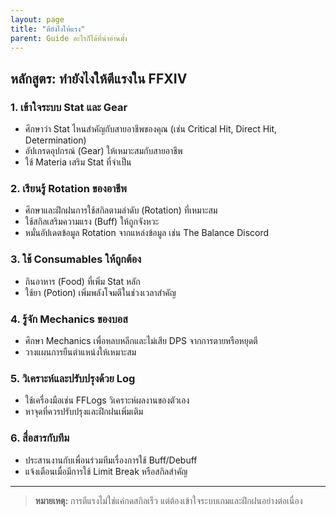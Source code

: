 ```yaml
---
layout: page
title: "ตียังไงให้แรง"
parent: Guide อะไรก็ได้ที่น่าอ่านมั้ง
---
```


## หลักสูตร: ทำยังไงให้ตีแรงใน FFXIV

### 1. เข้าใจระบบ Stat และ Gear
- ศึกษาว่า Stat ไหนสำคัญกับสายอาชีพของคุณ (เช่น Critical Hit, Direct Hit, Determination)
- อัปเกรดอุปกรณ์ (Gear) ให้เหมาะสมกับสายอาชีพ
- ใช้ Materia เสริม Stat ที่จำเป็น

### 2. เรียนรู้ Rotation ของอาชีพ
- ศึกษาและฝึกฝนการใช้สกิลตามลำดับ (Rotation) ที่เหมาะสม
- ใช้สกิลเสริมความแรง (Buff) ให้ถูกจังหวะ
- หมั่นอัปเดตข้อมูล Rotation จากแหล่งข้อมูล เช่น The Balance Discord

### 3. ใช้ Consumables ให้ถูกต้อง
- กินอาหาร (Food) ที่เพิ่ม Stat หลัก
- ใช้ยา (Potion) เพิ่มพลังโจมตีในช่วงเวลาสำคัญ

### 4. รู้จัก Mechanics ของบอส
- ศึกษา Mechanics เพื่อหลบหลีกและไม่เสีย DPS จากการตายหรือหยุดตี
- วางแผนการยืนตำแหน่งให้เหมาะสม

### 5. วิเคราะห์และปรับปรุงด้วย Log
- ใช้เครื่องมือเช่น FFLogs วิเคราะห์ผลงานของตัวเอง
- หาจุดที่ควรปรับปรุงและฝึกฝนเพิ่มเติม

### 6. สื่อสารกับทีม
- ประสานงานกับเพื่อนร่วมทีมเรื่องการใช้ Buff/Debuff
- แจ้งเตือนเมื่อมีการใช้ Limit Break หรือสกิลสำคัญ

---

> **หมายเหตุ:** การตีแรงไม่ใช่แค่กดสกิลเร็ว แต่ต้องเข้าใจระบบเกมและฝึกฝนอย่างต่อเนื่อง